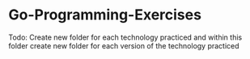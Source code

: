 # Go-Programming-Exercises

Todo: Create new folder for each technology practiced and within this folder create
new folder for each version of the technology practiced
